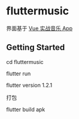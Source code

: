 # fluttermusic

界面基于 [Vue 实战音乐 App](https://coding.imooc.com/class/107.html)

## Getting Started

cd fluttermusic

flutter run

flutter version 1.2.1

打包

flutter build apk
